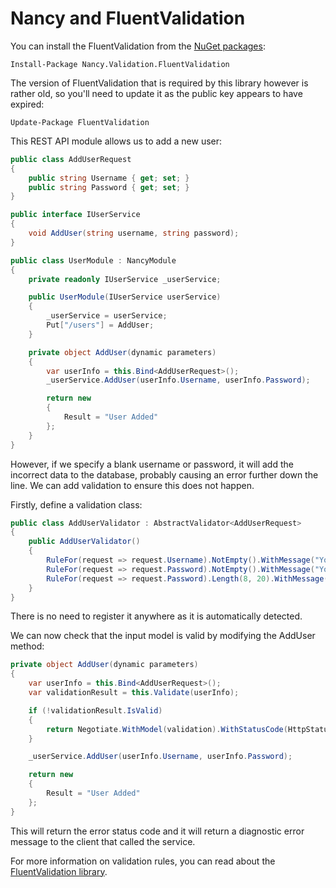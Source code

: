 Nancy and FluentValidation
==========================
You can install the FluentValidation from the [NuGet packages](https://www.nuget.org/packages/Nancy.Validation.FluentValidation/):

    Install-Package Nancy.Validation.FluentValidation

The version of FluentValidation that is required by this library however is rather old, so you'll need to update it as the public key appears to have expired:

    Update-Package FluentValidation

This REST API module allows us to add a new user:

```c#
public class AddUserRequest
{
    public string Username { get; set; }
    public string Password { get; set; }
}

public interface IUserService
{
    void AddUser(string username, string password);
}

public class UserModule : NancyModule
{
    private readonly IUserService _userService;

    public UserModule(IUserService userService)
    {
        _userService = userService;
        Put["/users"] = AddUser;
    }

    private object AddUser(dynamic parameters)
    {
        var userInfo = this.Bind<AddUserRequest>();
        _userService.AddUser(userInfo.Username, userInfo.Password);

        return new
        {
            Result = "User Added"
        };
    }
}
```

However, if we specify a blank username or password, it will add the incorrect data to the database, probably causing an error further down the line. We can add validation to ensure this does not happen.

Firstly, define a validation class:

```c#
public class AddUserValidator : AbstractValidator<AddUserRequest>
{
    public AddUserValidator()
    {
        RuleFor(request => request.Username).NotEmpty().WithMessage("You must specify a username.");
        RuleFor(request => request.Password).NotEmpty().WithMessage("You must specify a password.");
        RuleFor(request => request.Password).Length(8, 20).WithMessage("The password must be between 8 and 20 characters long.");
    }
}
```

There is no need to register it anywhere as it is automatically detected.

We can now check that the input model is valid by modifying the AddUser method:

```c#
private object AddUser(dynamic parameters)
{
    var userInfo = this.Bind<AddUserRequest>();
    var validationResult = this.Validate(userInfo);

    if (!validationResult.IsValid)
    {
        return Negotiate.WithModel(validation).WithStatusCode(HttpStatusCode.BadRequest);
    }

    _userService.AddUser(userInfo.Username, userInfo.Password);

    return new
    {
        Result = "User Added"
    };
}
```
This will return the error status code and it will return a diagnostic error message to the client that called the service.

For more information on validation rules, you can read about the [FluentValidation library](https://github.com/JeremySkinner/FluentValidation).